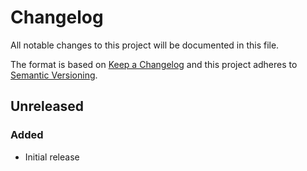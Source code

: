 # Changelog
All notable changes to this project will be documented in this file.

The format is based on [Keep a Changelog][keepachangelog] and this project
adheres to [Semantic Versioning][semver].

## Unreleased

### Added
- Initial release


[keepachangelog]: http://keepachangelog.com/en/1.0.0/
[semver]: http://semver.org/spec/v2.0.0.html

